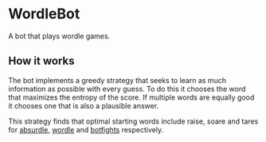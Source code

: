 # WordleBot

A bot that plays wordle games.

## How it works

The bot implements a greedy strategy that seeks to learn as much information as possible with every guess.
To do this it chooses the word that maximizes the entropy of the score.
If multiple words are equally good it chooses one that is also a plausible answer.

This strategy finds that optimal starting words include raise, soare and tares for [absurdle](https://qntm.org/files/wordle/index.html), [wordle](https://www.powerlanguage.co.uk/wordle/) and [botfights](https://botfights.io/event/botfights_i) respectively.
